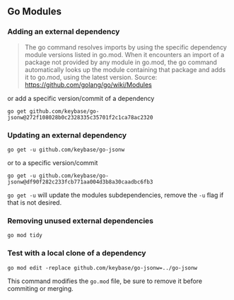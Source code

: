 ## Go Modules

### Adding an external dependency

> The go command resolves imports by using the specific dependency module
> versions listed in go.mod. When it encounters an import of a package not
> provided by any module in go.mod, the go command automatically looks up the
> module containing that package and adds it to go.mod, using the latest
> version.
Source: https://github.com/golang/go/wiki/Modules

or add a specific version/commit of a dependency

    go get github.com/keybase/go-jsonw@272f108028b0c2328335c35701f2c1ca78ac2320

### Updating an external dependency

    go get -u github.com/keybase/go-jsonw

or to a specific version/commit

    go get -u github.com/keybase/go-jsonw@df90f282c233fcb771aa004d3b8a30caadbc6fb3

`go get -u` will update the modules subdependencies, remove the `-u` flag if
that is not desired.

### Removing unused external dependencies

    go mod tidy

### Test with a local clone of a dependency

    go mod edit -replace github.com/keybase/go-jsonw=../go-jsonw

This command modifies the `go.mod` file, be sure to remove it before commiting
or merging.
